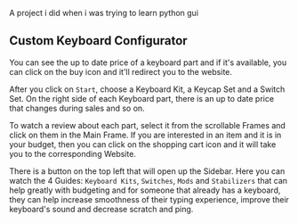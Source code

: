 A project i did when i was trying to learn python gui

## Custom Keyboard Configurator
                            
You can see the up to date price of a keyboard part and if it's available, you can click on the buy icon and it'll redirect you to the website.


After you click on ``Start``, choose a Keyboard Kit, a Keycap Set and a Switch Set. On the right side of each Keyboard part, there is an up to date price that changes during sales and so on. 

To watch a review about each part, select it from the scrollable Frames and click on them in the Main Frame. If you are interested in an item and it is in your budget, then you can click on the shopping cart icon and it will take you to the corresponding Website. 

There is a button on the top left that will open up the Sidebar. Here you can watch the 4 Guides: ``Keyboard Kits``, ``Switches``, ``Mods`` and ``Stabilizers`` that can help greatly with budgeting and for someone that already has a keyboard, they can help increase smoothness of their typing experience, improve their keyboard's sound and decrease scratch and ping.


